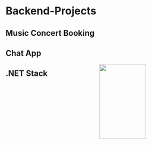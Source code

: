 # Backend-Projects


<!--[<img src="https://github.com/NishitaErvantikar9/Backend-Projects/blob/main/Images/image_part_001.jpg" height="120px" width="150px">](https://github.com/NishitaErvantikar9/Backend-Projects/tree/main/MERN/DC%20Comics)[<img src="https://github.com/NishitaErvantikar9/Backend-Projects/blob/main/Images/image_part_002.jpg" height="120px" width="150px">](https://github.com/NishitaErvantikar9/Backend-Projects/tree/main/MERN/Chat%20App)[<img src="https://github.com/NishitaErvantikar9/Backend-Projects/blob/main/Images/image_part_003.jpg" height="120px" width="150px">](https://github.com/NishitaErvantikar9/Backend-Projects/tree/main/MERN/Facebook%20Login%20Signup)[<img src="https://github.com/NishitaErvantikar9/Backend-Projects/blob/main/Images/image_part_004.jpg" height="120px" width="150px">](https://github.com/NishitaErvantikar9/Backend-Projects/tree/main/MERN/Music%20Concert%20Mail)[<img src="https://github.com/NishitaErvantikar9/Backend-Projects/blob/main/Images/image_part_005.jpg" height="120px" width="150px">](https://github.com/NishitaErvantikar9/Backend-Projects/tree/main/MERN/Myntra%20Web%20App)[<img src="https://github.com/NishitaErvantikar9/Backend-Projects/blob/main/Images/image_part_006.jpg" height="120px" width="150px">](https://github.com/NishitaErvantikar9/Backend-Projects/tree/main/MERN/NGO%20Charity%20Tracker)[<img src="https://github.com/NishitaErvantikar9/Backend-Projects/blob/main/Images/image_part_007.jpg" height="120px" width="150px">](https://github.com/NishitaErvantikar9/Backend-Projects/tree/main/MERN/Task%20App)[<img src="https://github.com/NishitaErvantikar9/Backend-Projects/blob/main/Images/image_part_008.jpg" height="120px" width="150px">](https://github.com/NishitaErvantikar9/Backend-Projects/tree/main/MERN/Photo%20Album)[<img src="https://github.com/NishitaErvantikar9/Backend-Projects/blob/main/Images/image_part_009.jpg" height="120px" width="150px">](https://github.com/NishitaErvantikar9/Backend-Projects/tree/main/MERN/Netflix%20Redefined)[<img src="https://github.com/NishitaErvantikar9/Backend-Projects/blob/main/Images/image_part_010.jpg" height="120px" width="150px">](https://github.com/NishitaErvantikar9/Backend-Projects/tree/main/MERN/OTP%20Project)[<img src="https://github.com/NishitaErvantikar9/Backend-Projects/blob/main/Images/image_part_011.jpg" height="120px" width="150px">](https://github.com/NishitaErvantikar9/Backend-Projects/tree/main/MERN/Fortnite%20Forum) -->

## Music Concert Booking


## Chat App
<img src="https://github.com/NishitaErvantikar9/Backend-Projects/blob/main/Images/Animation.gif" height="200px" height="500px"  width="50%" align="right" >


## .NET Stack

